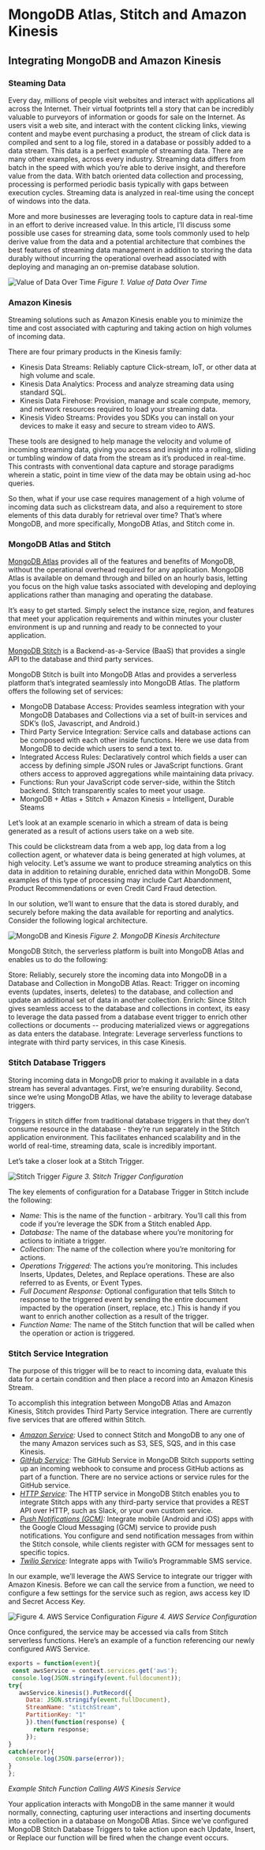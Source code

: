 
# MongoDB Atlas, Stitch and Amazon Kinesis
## Integrating MongoDB and Amazon Kinesis

### Steaming Data
Every day, millions of people visit websites and interact with applications all across the Internet. Their virtual footprints tell a story that can be incredibly valuable to purveyors of information or goods for sale on the Internet. As users visit a web site, and interact with the content clicking links, viewing content and maybe event purchasing a product, the stream of click data is compiled and sent to a log file, stored in a database or possibly added to a data stream. This data is a perfect example of streaming data. There are many other examples, across every industry. Streaming data differs from batch in the speed with which you’re able to derive insight, and therefore value from the data. With batch oriented data collection and processing, processing is performed periodic basis typically with gaps between execution cycles. Streaming data is analyzed in real-time using the concept of windows into the data.

More and more businesses are leveraging tools to capture data in real-time in an effort to derive increased value. In this article, I’ll discuss some possible use cases for streaming data, some tools commonly used to help derive value from the data and a potential architecture that combines the best features of streaming data management in addition to storing the data durably without incurring the operational overhead associated with deploying and managing an on-premise database solution.

![Value of Data Over Time](https://i.imgur.com/K21Vrl1.png "Figure 1. Value of Data Over Time")
*Figure 1. Value of Data Over Time*

### Amazon Kinesis
Streaming solutions such as Amazon Kinesis enable you to minimize the time and cost associated with capturing and taking action on high volumes of incoming data.

There are four primary products in the Kinesis family:
  * Kinesis Data Streams: Reliably capture Click-stream, IoT, or other data at high volume and scale.
  * Kinesis Data Analytics: Process and analyze streaming data using standard SQL.
  * Kinesis Data Firehose: Provision, manage and scale compute, memory, and network resources required to load your streaming data.
  * Kinesis Video Streams: Provides you SDKs you can install on your devices to make it easy and secure to stream video to AWS.

These tools are designed to help manage the velocity and volume of incoming streaming data, giving you access and insight into a rolling, sliding or tumbling window of data from the stream as it’s produced in real-time. This contrasts with conventional data capture and storage paradigms wherein a static, point in time view of the data may be obtain using ad-hoc queries.

So then, what if your use case requires management of a high volume of incoming data such as clickstream data, and also a requirement to store elements of this data durably for retrieval over time?  That’s where MongoDB, and more specifically, MongoDB Atlas, and Stitch come in.

### MongoDB Atlas and Stitch
[MongoDB Atlas](https://www.mongodb.com/cloud/atlas)
 provides all of the features and benefits of MongoDB, without the operational overhead required for any application. MongoDB Atlas is available on demand through and billed on an hourly basis, letting you focus on the high value tasks associated with developing and deploying applications rather than managing and operating the database.

It’s easy to get started. Simply select the instance size, region, and features that meet your application requirements and within minutes your cluster environment is up and running and ready to be connected to your application.

[MongoDB Stitch](https://www.mongodb.com/stitch) is a Backend-as-a-Service (BaaS) that provides a single API to the database and third party services.

MongoDB Stitch is built into MongoDB Atlas and provides a serverless platform that’s integrated seamlessly into MongoDB Atlas. The platform offers the following set of services:

 * MongoDB Database Access: Provides seamless integration with your MongoDB Databases and Collections via a set of built-in services and SDK’s (IoS, Javascript, and Android.)
 * Third Party Service Integration: Service calls and database actions can be composed with each other inside functions. Here we use data from MongoDB to decide which users to send a text to.
 * Integrated Access Rules: Declaratively control which fields a user can access by defining simple JSON rules or JavaScript functions. Grant others access to approved aggregations while maintaining data privacy.
 * Functions: Run your JavaScript code server-side, within the Stitch backend. Stitch transparently scales to meet your usage.
 * MongoDB + Atlas + Stitch + Amazon Kinesis = Intelligent, Durable Steams

Let’s look at an example scenario in which a stream of data is being generated as a result of actions users take on a web site. 

This could be clickstream data from a web app, log data from a log collection agent, or whatever data is being generated at high volumes, at high velocity. Let’s assume we want to produce streaming analytics on this data in addition to retaining durable, enriched data within MongoDB.  Some examples of this type of processing may include Cart Abandonment, Product Recommendations or even Credit Card Fraud detection.

In our solution, we’ll want to ensure that the data is stored durably, and securely before making the data available for reporting and analytics. Consider the following logical architecture.

![MongoDB and Kinesis](https://i.imgur.com/h0lzjAD.png "Figure 2. MongoDB Kinesis Architecture")
*Figure 2. MongoDB Kinesis Architecture*

MongoDB Stitch, the serverless platform is built into MongoDB Atlas and enables us to do the following:

Store: Reliably, securely store the incoming data into MongoDB in a Database and Collection in MongoDB Atlas.
React: Trigger on incoming events (updates, inserts, deletes) to the database, and collection and update an additional set of data in another collection.
Enrich: Since Stitch gives seamless access to the database and collections in context, its easy to leverage the data passed from a database event trigger to enrich other collections or documents -- producing materialized views or aggregations as data enters the database.
Integrate: Leverage serverless functions to integrate with third party services, in this case Kinesis.

### Stitch Database Triggers
Storing incoming data in MongoDB prior to making it available in a data stream has several advantages. First, we’re ensuring durability. Second, since we’re using MongoDB Atlas, we have the ability to leverage database triggers.

Triggers in stitch differ from traditional database triggers in that they don’t consume resource in the database - they’re run separately in the Stitch application environment.  This facilitates enhanced scalability and in the world of real-time, streaming data, scale is incredibly important.

Let’s take a closer look at a Stitch Trigger.

![Stitch Trigger](https://i.imgur.com/Hx8Rl7l.png)
*Figure 3. Stitch Trigger Configuration*

The key elements of configuration for a Database Trigger in Stitch include the following:
 * *Name:* This is the name of the function - arbitrary. You’ll call this from code if you’re leverage the SDK from a Stitch enabled App.
 * *Database:*  The name of the database where you’re monitoring for actions to initiate a trigger.
 * *Collection:* The name of the collection where you’re monitoring for actions.
 * *Operations Triggered:*  The actions you’re monitoring. This includes Inserts, Updates, Deletes, and Replace operations. These are also referred to as Events, or Event Types.
 * *Full Document Response:* Optional configuration that tells Stitch to response to the triggered event by sending the entire document impacted by the operation (insert, replace, etc.)  This is handy if you want to enrich another collection as a result of the trigger.
 * *Function Name:* The name of the Stitch function that will be called when the operation or action is triggered.


### Stitch Service Integration
The purpose of this trigger will be to react to incoming data, evaluate this data for a certain condition and then place a record into an Amazon Kinesis Stream.  

To accomplish this integration between MongoDB Atlas and Amazon Kinesis, Stitch provides Third Party Service integration.  There are currently five services that are offered within Stitch. 

 * *[Amazon Service](https://docs.mongodb.com/stitch/reference/partner-services/amazon-s3/):* Used to connect Stitch and MongoDB to any one of the many Amazon services such as S3, SES, SQS, and in this case Kinesis.
 * *[GitHub Service](https://docs.mongodb.com/stitch/reference/partner-services/github/):* The GitHub Service in MongoDB Stitch supports setting up an incoming webhook to consume and process GitHub actions as part of a function. There are no service actions or service rules for the GitHub service.  
 * *[HTTP Service](https://docs.mongodb.com/stitch/reference/partner-services/http/):* The HTTP service in MongoDB Stitch enables you to integrate Stitch apps with any third-party service that provides a REST API over HTTP, such as Slack, or your own custom service.
 * *[Push Notifications (GCM)](https://docs.mongodb.com/stitch/reference/partner-services/push-notifications/):* Integrate mobile (Android and iOS) apps with the Google Cloud Messaging (GCM) service to provide push notifications. You configure and send notification messages from within the Stitch console, while clients register with GCM for messages sent to specific topics.
 * *[Twilio Service](https://docs.mongodb.com/stitch/reference/partner-services/twilio/):* Integrate apps with Twilio’s Programmable SMS service.

In our example, we’ll leverage the AWS Service to integrate our trigger with Amazon Kinesis.  Before we can call the service from a function, we need to configure a few settings for the service such as region, aws access key ID and Secret Access Key.  

![Figure 4. AWS Service Configuration](https://i.imgur.com/HQBU4TP.png)
*Figure 4. AWS Service Configuration*

Once configured, the service may be accessed via calls from Stitch serverless functions. Here’s an example of a function referencing our newly configured AWS Service. 

```javascript
exports = function(event){
 const awsService = context.services.get('aws');
 console.log(JSON.stringify(event.fulldocument));
try{
   awsService.kinesis().PutRecord({
     Data: JSON.stringify(event.fullDocument),
     StreamName: "stitchStream",
     PartitionKey: "1"
 	 }).then(function(response) {
 	   return response;
 	 });
}
catch(error){
  console.log(JSON.parse(error));
}
};
```
*Example Stitch Function Calling AWS Kinesis Service*

Your application interacts with MongoDB in the same manner it would normally, connecting, capturing user interactions and inserting documents into a collection in a database on MongoDB Atlas. Since we've configured MongoDB Stitch Database Triggers to take action upon each Update, Insert, or Replace our function will be fired when the change event occurs.





